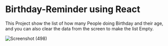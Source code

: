 # Birthday-Reminder using React

This Project show the list of how many People doing Birthday and their age, and you can also clear the data from the screen to make the list Empty.


![Screenshot (498)](https://user-images.githubusercontent.com/88320958/222701545-ddb1261d-c43b-49ab-a2be-ce837c398da0.png)
